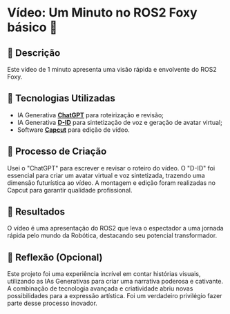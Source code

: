 # Vídeo: Um Minuto no ROS2 Foxy básico 🎥

## 📒 Descrição
Este vídeo de 1 minuto apresenta uma visão rápida e envolvente do ROS2 Foxy.

## 🤖 Tecnologias Utilizadas
- IA Generativa **[ChatGPT](https://chat.openai.com)** para roteirização e revisão;
- IA Generativa **[D-ID](https://www.d-id.com)** para sintetização de voz e geração de avatar virtual;
- Software **[Capcut](https://www.capcut.com)** para edição de vídeo.

## 🧐 Processo de Criação
Usei o "ChatGPT" para escrever e revisar o roteiro do vídeo. O "D-ID" foi essencial para criar um avatar virtual e voz sintetizada, trazendo uma dimensão futurística ao vídeo. A montagem e edição foram realizadas no Capcut para garantir qualidade profissional.

## 🚀 Resultados
O vídeo é uma apresentação do ROS2 que leva o espectador a uma jornada rápida pelo mundo da Robótica, destacando seu potencial transformador.

## 💭 Reflexão (Opcional)
Este projeto foi uma experiência incrível em contar histórias visuais, utilizando as IAs Generativas para criar uma narrativa poderosa e cativante. A combinação de tecnologia avançada e criatividade abriu novas possibilidades para a expressão artística. Foi um verdadeiro privilégio fazer parte desse processo inovador.
